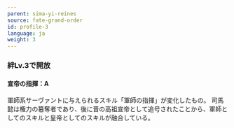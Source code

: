 ```yaml
---
parent: sima-yi-reines
source: fate-grand-order
id: profile-3
language: ja
weight: 3
---
```


### 絆Lv.3で開放

#### 宣帝の指揮：A

軍師系サーヴァントに与えられるスキル「軍師の指揮」が変化したもの。
司馬懿は権力の簒奪者であり、後に晋の高祖宣帝として追号されたことから、軍師としてのスキルと皇帝としてのスキルが融合している。
